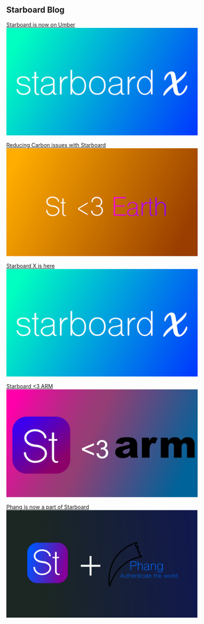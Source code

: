 ## Starboard Blog

[Starboard is now on Umber](https://starboardops.github.io/blog/umber/index)
![SX Thumbnail](https://github.com/starboardops/blog/blob/gh-pages/starboardx.png?raw=true)

[Reducing Carbon issues with Starboard](https://starboardops.github.io/blog/reducingcarbonissues/index)
![Starboard <3 Earth](https://github.com/starboardops/blog/blob/gh-pages/stloveearth.png?raw=true)

[Starboard X is here](https://starboardops.github.io/blog/x/index)<br>
![SX Thumbnail](https://github.com/starboardops/blog/blob/gh-pages/starboardx.png?raw=true)

[Starboard <3 ARM](https://starboardops.github.io/blog/armsupport/index)<br>
![Starboard loves ARM](https://github.com/starboardops/blog/raw/gh-pages/starboardlovearms.png)

[Phang is now a part of Starboard](https://starboardops.github.io/blog/phangplusstarboard/index)<br>
![Starboard + Phang](https://github.com/starboardops/blog/raw/gh-pages/stplusphang.png)
